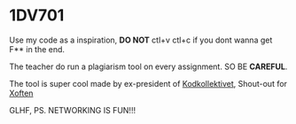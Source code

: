 # 1DV701
Use my code as a inspiration, **DO NOT** ctl+v ctl+c if you dont wanna get F** in the end.

The teacher do run a plagiarism tool on every assignment. SO BE **CAREFUL**.

The tool is super cool made by ex-president of [Kodkollektivet](https://kodkollektivet.se/), Shout-out for [Xoften](https://github.com/xoften)

GLHF,
PS. NETWORKING IS FUN!!!